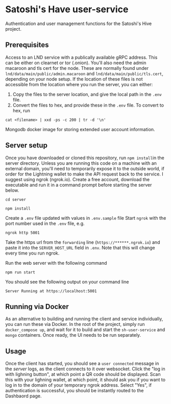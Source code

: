 # Satoshi's Have user-service

Authentication and user management functions for the Satoshi's Hive project.

## Prerequisites

Access to an LND service with a publically available gRPC address. This can be either on clearnet or tor (.onion). You'll also need the admin macaroon and tls cert for the node. These are normally found under `lnd/data/main/public/admin.macaroon` and `lnd/data/main/public/tls.cert`, depending on your node setup. If the location of these files is not accessible from the location where you run the server, you can either:

1. Copy the files to the server location, and give the local path in the `.env` file.
2. Convert the files to hex, and provide these in the `.env` file. To convert to hex, run

```
cat <filename> | xxd -ps -c 200 | tr -d '\n'
```

Mongodb docker image for storing extended user account information.

## Server setup

Once you have downloaded or cloned this repository, run `npm install`in the server directory.
Unless you are running this code on a machine with an external domain, you'll need to temporarily expose it to the outside world, if order for
the Lightning wallet to make the API request back to the service. I suggest using ngrok (ngrok.io). Create a free account, download the executable and run it in a command prompt before starting the server below.

```
cd server

npm install
```

Create a `.env` file updated with values in `.env.sample` file
Start `ngrok` with the port number used in the `.env` file, e.g.

```
ngrok http 5001
```

Take the https url from the `forwarding` line (`https://******.ngrok.io`) and paste it into the `SERVER_HOST_URL` field in `.env`. Note that this will change every time you run ngrok.

Run the web server with the following command

```
npm run start
```

You should see the following output on your command line

```
Server Running at https://localhost:5001
```

## Running via Docker

As an alternative to building and running the client and service individually, you can run these via Docker. In the root of the project, simply run `docker_compose up`, and wait for it to build and start the `sh-user-service` and `mongo` containers. Once ready, the UI needs to be run separately.

## Usage

Once the client has started, you should see a `user connected` message in the _server_ logs, as the client connects to it over websocket. Click the "log in with lighning button", at which point a QR code should be displayed. Scan this with your lighning wallet, at which point, it should ask you if you want to log in to the domain of your temporary ngrok address. Select "Yes", if authentication is successful, you should be instantly routed to the Dashbaord page.
